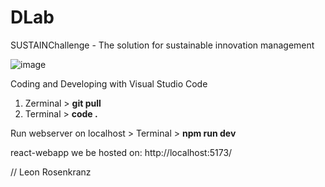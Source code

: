 # DLab
SUSTAINChallenge - The solution for sustainable innovation management

![image](https://user-images.githubusercontent.com/103988994/235097983-954d7de4-335a-4108-abbc-6d0cfa5855e4.png)

Coding and Developing with Visual Studio Code 

1) Zerminal > **git pull**
2) Terminal > **code .**

Run webserver on localhost > Terminal > **npm run dev**

react-webapp we be hosted on: http://localhost:5173/

// Leon Rosenkranz
